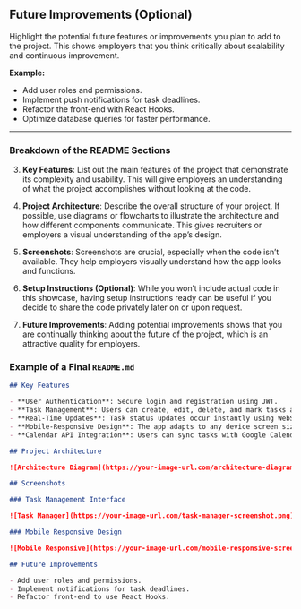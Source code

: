 ## Future Improvements (Optional)

Highlight the potential future features or improvements you plan to add to the project. This shows employers that you think critically about scalability and continuous improvement.

**Example:**

- Add user roles and permissions.
- Implement push notifications for task deadlines.
- Refactor the front-end with React Hooks.
- Optimize database queries for faster performance.

---

### Breakdown of the README Sections

3. **Key Features**: List out the main features of the project that demonstrate its complexity and usability. This will give employers an understanding of what the project accomplishes without looking at the code.

4. **Project Architecture**: Describe the overall structure of your project. If possible, use diagrams or flowcharts to illustrate the architecture and how different components communicate. This gives recruiters or employers a visual understanding of the app’s design.

5. **Screenshots**: Screenshots are crucial, especially when the code isn’t available. They help employers visually understand how the app looks and functions.

6. **Setup Instructions (Optional)**: While you won’t include actual code in this showcase, having setup instructions ready can be useful if you decide to share the code privately later on or upon request.

7. **Future Improvements**: Adding potential improvements shows that you are continually thinking about the future of the project, which is an attractive quality for employers.

### Example of a Final `README.md`

```markdown
## Key Features

- **User Authentication**: Secure login and registration using JWT.
- **Task Management**: Users can create, edit, delete, and mark tasks as completed.
- **Real-Time Updates**: Task status updates occur instantly using WebSockets.
- **Mobile-Responsive Design**: The app adapts to any device screen size.
- **Calendar API Integration**: Users can sync tasks with Google Calendar.

## Project Architecture

![Architecture Diagram](https://your-image-url.com/architecture-diagram.png)

## Screenshots

### Task Management Interface

![Task Manager](https://your-image-url.com/task-manager-screenshot.png)

### Mobile Responsive Design

![Mobile Responsive](https://your-image-url.com/mobile-responsive-screenshot.png)

## Future Improvements

- Add user roles and permissions.
- Implement notifications for task deadlines.
- Refactor front-end to use React Hooks.
```
